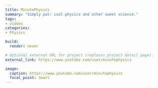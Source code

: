 ```yaml
---
title: MinutePhysics
summary: "Simply put: cool physics and other sweet science."
tags:
- videos
categories:
- Physics

build:
  render: never

# Optional external URL for project (replaces project detail page).
external_link: https://www.youtube.com/user/minutephysics

image:
  caption: https://www.youtube.com/user/minutephysics
  focal_point: Smart
---
```


